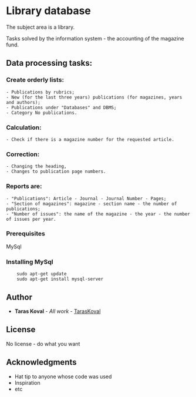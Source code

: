 # Library database

The subject area is a library.

Tasks solved by the information system - the accounting of the magazine fund.

## Data processing tasks:

### Create orderly lists:

```
- Publications by rubrics;
- New (for the last three years) publications (for magazines, years and authors);
- Publications under "Databases" and DBMS;
- Category No publications.
```

### Calculation:

```
- Check if there is a magazine number for the requested article.
```

### Correction:

```
- Changing the heading,
- Changes to publication page numbers.
```

### Reports are:

```
- "Publications": Article - Journal - Journal Number - Pages;
- "Section of magazines": magazine - section name - the number of publications;
- "Number of issues": the name of the magazine - the year - the number of issues per year.
```

### Prerequisites

MySql

### Installing MySql

```
	sudo apt-get update
	sudo apt-get install mysql-server
```

## Author

* **Taras Koval** - *All work* - [TarasKoval](https://github.com/TarasKoval)

## License

No license - do what you want

## Acknowledgments

* Hat tip to anyone whose code was used
* Inspiration
* etc
